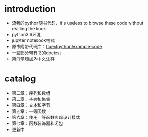 # introduction
-   流畅的python随书代码，it's useless to browse these code without reading the book
-   python3.6环境
-   jupyter notebook格式
-   原书附带代码库：[fluentpython/example-code](https://github.com/fluentpython/example-code)
-   一些部分带有书的doctest
-   第四章起加入中文注释

# catalog
-   第二章：序列和数组
-   第三章：字典和集合
-   第四章：文本和字节
-   第五章：一等函数
-   第六章：使用一等函数实现设计模式
-   第七章：函数装饰器和闭包
-   更新中
